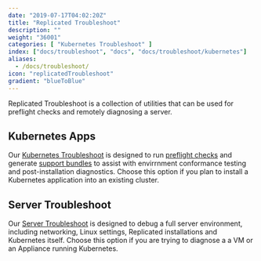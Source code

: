```yaml
---
date: "2019-07-17T04:02:20Z"
title: "Replicated Troubleshoot"
description: ""
weight: "36001"
categories: [ "Kubernetes Troubleshoot" ]
index: ["docs/troubleshoot", "docs", "docs/troubleshoot/kubernetes"]
aliases:
  - /docs/troubleshoot/
icon: "replicatedTroubleshoot"
gradient: "blueToBlue"
---
```


Replicated Troubleshoot is a collection of utilities that can be used for preflight checks and remotely diagnosing a server.

## Kubernetes Apps
Our [Kubernetes Troubleshoot](/docs/troubleshoot/kubernetes/getting-started/overview/) is designed to run [preflight checks](/docs/troubleshoot/kubernetes/preflight/overview/) and generate [support bundles](/docs/troubleshoot/kubernetes/support-bundle/overview/) to assist with envirrnment conformance testing and post-installation diagnostics. Choose this option if you plan to install a Kubernetes application into an existing cluster.


## Server Troubleshoot
Our [Server Troubleshoot](/docs/troubleshoot/server/getting-started/overview/) is designed to debug a full server environment, including networking, Linux settings, Replicated installations and Kubernetes itself. Choose this option if you are trying to diagnose a a VM or an Appliance running Kubernetes.
